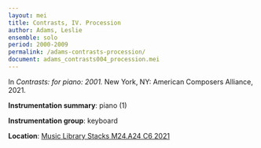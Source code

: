 ```yaml
---
layout: mei
title: Contrasts, IV. Procession
author: Adams, Leslie
ensemble: solo
period: 2000-2009
permalink: /adams-contrasts-procession/
document: adams_contrasts004_procession.mei
---
```


In *Contrasts: for piano: 2001.* New York, NY: American Composers Alliance, 2021.

**Instrumentation summary**: piano (1)

**Instrumentation group**: keyboard

**Location**: <a href="https://tufts.primo.exlibrisgroup.com/permalink/01TUN_INST/1kc9gia/alma991018728036003851" target="_blank">Music Library Stacks M24.A24 C6 2021</a>
